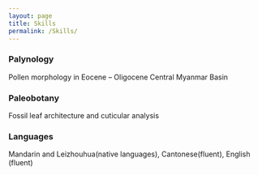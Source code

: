 ```yaml
---
layout: page
title: Skills
permalink: /Skills/
---
```




### Palynology

Pollen morphology in Eocene – Oligocene Central Myanmar Basin



### Paleobotany

Fossil leaf architecture and cuticular analysis


### Languages

Mandarin and Leizhouhua(native languages), Cantonese(fluent), English (fluent)
